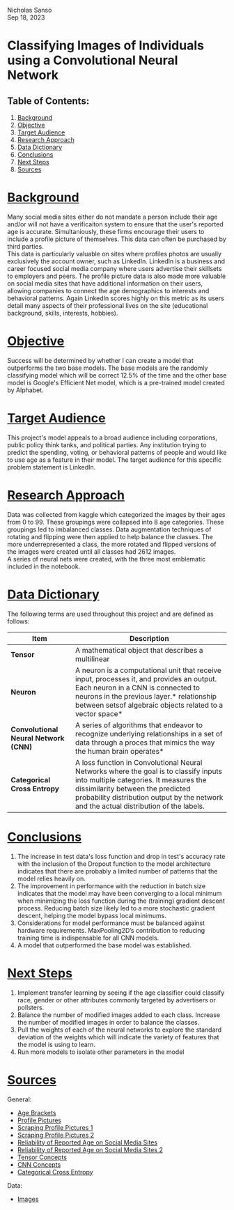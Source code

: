 Nicholas Sanso <br>
Sep 18, 2023 <br>

# **Classifying Images of Individuals using a Convolutional Neural Network**


## Table of Contents:

1. [Background](#section-title)
1. [Objective](#section-title) 
1. [Target Audience](#section-title)
1. [Research Approach](#section-title)
1. [Data Dictionary](#section-title)
1. [Conclusions](#section-title)
1. [Next Steps](#section-title)
1. [Sources](#section-title)


# [Background](#section-title)
Many social media sites either do not mandate a person include their age and/or will not have a verificaiton system to ensure that the user's reported age is accurate. Simultaniously, these firms encourage their users to include a profile picture of themselves. This data can often be purchased by third parties. <br>
This data is particularly valuable on sites where profiles photos are usually exclusively the account owner, such as LinkedIn. LinkedIn is a business and career focused social media company where users advertise their skillsets to employers and peers. The profile picture data is also made more valuable on social media sites that have additional information on their users, allowing companies to connect the age demographics to interests and behavioral patterns. Again LinkedIn scores highly on this metric as its users detail many aspects of their professional lives on the site (educational background, skills, interests, hobbies). 

# [Objective](#section-title)
Success will be determined by whether I can create a model that outperforms the two base models. The base models are the randomly classifying model which will be correct 12.5% of the time and the other base model is Google's Efficient Net model, which is a pre-trained model created by Alphabet. 


# [Target Audience](#section-title)

This project's model appeals to a broad audience including corporations, public policy think tanks, and political parties. Any institution trying to predict the spending, voting, or behavioral patterns of people and would like to use age as a feature in their model. The target audience for this specific problem statement is LinkedIn. 


# [Research Approach](#section-title)

Data was collected from kaggle which categorized the images by their ages from 0 to 99. These groupings were collapsed into 8 age categories. These groupings led to imbalanced classes. Data augmentation techniques of rotating and flipping were then applied to help balance the classes. The more underrepresented a class, the more rotated and flipped versions of the images were created until all classes had 2612 images. <br>
A series of neural nets were created, with the three most emblematic included in the notebook.


# [Data Dictionary](#section-title)

The following  terms are used throughout this project and are defined as follows:

| Item | Description
| --- | --- 
| **Tensor** | A mathematical object that describes a multilinear 
| **Neuron** | A neuron is a computational unit that receive input, processes it, and provides an output. Each neuron in a CNN is connected to neurons in the previous layer.* relationship between setsof algebraic objects related to a vector space*
| **Convolutional Neural Network (CNN)** | A series of algorithms that endeavor to recognize underlying relationships in a set of data through a proces that mimics the way the human brain operates* 
| **Categorical Cross Entropy** | A loss function in Convolutional Neural Networks where the goal is to classify inputs into multiple categories. It measures the dissimilarity between the predicted probability distribution output by the network and the actual distribution of the labels.


# [Conclusions](#section-title)
1. The increase in test data's loss function and drop in test's accuracy rate with the inclusion of the Dropout function to the model architecture indicates that there are probably a limited number of patterns that the model relies heavily on.<br>
2. The improvement in performance with the reduction in batch size indicates that the model may have been converging to a local minimum when minimizing the loss function during the (training) gradient descent process. Reducing batch size likely led to a more stochastic gradient descent, helping the model bypass local minimums. <br>
3. Considerations for model performance must be balanced against hardware requirements. MaxPooling2D’s contribution to reducing training time is indispensable for all CNN models.<br> 
4. A model that outperformed the base model was established.


# [Next Steps](#section-title)
1. Implement transfer learning by seeing if the age classifier could classify race, gender or other attributes commonly targeted by advertisers or pollsters. <br>
2. Balance the number of modified images added to each class. Increase the number of modified images in order to balance the classes. <br>
3. Pull the weights of each of the neural networks to explore the standard deviation of the weights which will indicate the variety of features that the model is using to learn. <br>
4. Run more models to isolate other parameters in the model



# [Sources](#section-title)
General:
- [Age Brackets](https://www.titangrowth.com/blog/everyone-is-not-your-customer-why-age-gender-targeting-matter/)
- [Profile Pictures](https://www.linkedin.com/help/linkedin/answer/a1377087/profile-photo-guidelines-and-conditions?lang=en-us&intendedLocale=en)
- [Scraping Profile Pictures 1](https://www.techcrunch.com/2022/04/18/web-scraping-legal-court/)
- [Scraping Profile Pictures 2](https://www.forbes.com/sites/zacharysmith/2022/04/18/scraping-data-from-linkedin-profiles-is-legal-appeals-court-rules/?sh=6a545ca22a9c)
- [Reliability of Reported Age on Social Media Sites](https://www.kaspersky.com/about/press-releases/2016_children-on-social-media-lie-about-their-age-and-share-too-much-sensitive-data)
- [Reliability of Reported Age on Social Media Sites 2 ](https://www.psychologytoday.com/us/blog/naked-truth/201807/how-honest-are-people-social-media)
- [Tensor Concepts](https://en.wikipedia.org/wiki/Tensor)
- [CNN Concepts](https://en.wikipedia.org/wiki/Convolutional_neural_network)
- [Categorical Cross Entropy](https://www.v7labs.com/blog/cross-entropy-loss-guide)

Data:
- [Images](https://www.kaggle.com/datasets/frabbisw/facial-age)

